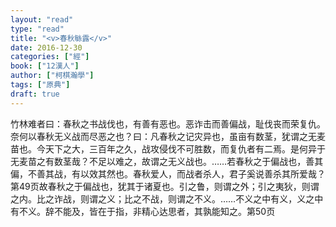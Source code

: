 ```yaml
---
layout: "read"
type: "read"
title: "<v>春秋䋣露</v>"
date: 2016-12-30
categories: ["經"]
book: ["12漢人"]
author: ["柯棋瀚學"]
tags: ["原典"]
draft: true
---
```



<v>竹林</v>难者曰：春秋之书战伐也，有善有恶也。恶诈击而善偏战，耻伐丧而荣复仇。奈何以春秋无义战而尽恶之也？曰：凡春秋之记灾异也，虽亩有数茎，犹谓之无麦苗也。今天下之大，三百年之久，战攻侵伐不可胜数，而复仇者有二焉。是何异于无麦苗之有数茎哉？不足以难之，故谓之无义战也。……若春秋之于偏战也，善其偏，不善其战，有以效其然也。春秋爱人，而战者杀人，君子奚说善杀其所爱哉？<n>第49页</n>故春秋之于偏战也，犹其于诸夏也。引之鲁，则谓之外；引之夷狄，则谓之内。比之诈战，则谓之义；比之不战，则谓之不义。……不义之中有义，义之中有不义。辞不能及，皆在于指，非精心达思者，其孰能知之。<n>第50页</n>
